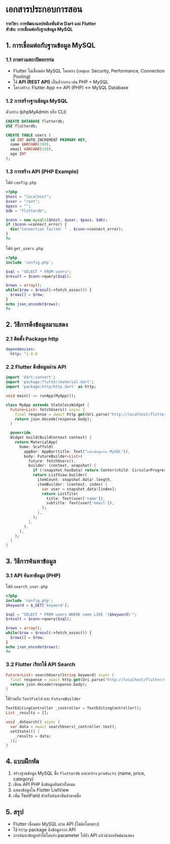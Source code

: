 # เอกสารประกอบการสอน

**รายวิชา: การพัฒนาแอปพลิเคชันด้วย Dart และ Flutter**  
**หัวข้อ: การเชื่อมต่อกับฐานข้อมูล MySQL**

## 1. การเชื่อมต่อกับฐานข้อมูล MySQL

### 1.1 ภาพรวมสถาปัตยกรรม

* Flutter ไม่เชื่อมต่อ MySQL โดยตรง (เหตุผล: Security, Performance, Connection Pooling)
* ใช้ **API (REST API)** เป็นตัวกลาง เช่น PHP + MySQL
* โครงสร้าง: Flutter App ↔ API (PHP) ↔ MySQL Database

### 1.2 การสร้างฐานข้อมูล MySQL

ตัวอย่าง (phpMyAdmin หรือ CLI)

```sql
CREATE DATABASE flutterdb;
USE flutterdb;

CREATE TABLE users (
  id INT AUTO_INCREMENT PRIMARY KEY,
  name VARCHAR(100),
  email VARCHAR(100),
  age INT
);
```

### 1.3 การสร้าง API (PHP Example)

ไฟล์ `config.php`

```php
<?php
$host = "localhost";
$user = "root";
$pass = "";
$db = "flutterdb";

$conn = new mysqli($host, $user, $pass, $db);
if ($conn->connect_error) {
  die("Connection failed: " . $conn->connect_error);
}
?>
```

ไฟล์ `get_users.php`

```php
<?php
include 'config.php';

$sql = "SELECT * FROM users";
$result = $conn->query($sql);

$rows = array();
while($row = $result->fetch_assoc()) {
  $rows[] = $row;
}
echo json_encode($rows);
?>
```

## 2. วิธีการดึงข้อมูลมาแสดง

### 2.1 ติดตั้ง Package http

```yaml
dependencies:
  http: ^1.0.0
```

### 2.2 Flutter ดึงข้อมูลผ่าน API

```dart
import 'dart:convert';
import 'package:flutter/material.dart';
import 'package:http/http.dart' as http;

void main() => runApp(MyApp());

class MyApp extends StatelessWidget {
  Future<List> fetchUsers() async {
    final response = await http.get(Uri.parse("http://localhost/flutter/get_users.php"));
    return json.decode(response.body);
  }

  @override
  Widget build(BuildContext context) {
    return MaterialApp(
      home: Scaffold(
        appBar: AppBar(title: Text("แสดงข้อมูลจาก MySQL")),
        body: FutureBuilder<List>(
          future: fetchUsers(),
          builder: (context, snapshot) {
            if (!snapshot.hasData) return Center(child: CircularProgressIndicator());
            return ListView.builder(
              itemCount: snapshot.data!.length,
              itemBuilder: (context, index) {
                var user = snapshot.data![index];
                return ListTile(
                  title: Text(user['name']),
                  subtitle: Text(user['email']),
                );
              },
            );
          },
        ),
      ),
    );
  }
}
```

## 3. วิธีการค้นหาข้อมูล

### 3.1 API ค้นหาข้อมูล (PHP)

ไฟล์ `search_user.php`

```php
<?php
include 'config.php';
$keyword = $_GET['keyword'];

$sql = "SELECT * FROM users WHERE name LIKE '%$keyword%'";
$result = $conn->query($sql);

$rows = array();
while($row = $result->fetch_assoc()) {
  $rows[] = $row;
}
echo json_encode($rows);
?>
```

### 3.2 Flutter เรียกใช้ API Search

```dart
Future<List> searchUsers(String keyword) async {
  final response = await http.get(Uri.parse("http://localhost/flutter/search_user.php?keyword=$keyword"));
  return json.decode(response.body);
}
```

ใช้ร่วมกับ `TextField` และ `FutureBuilder`

```dart
TextEditingController _controller = TextEditingController();
List _results = [];

void _doSearch() async {
  var data = await searchUsers(_controller.text);
  setState(() {
    _results = data;
  });
}
```

## 4. แบบฝึกหัด

1. สร้างฐานข้อมูล MySQL ชื่อ `flutterdb` และตาราง `products` (name, price, category)
2. เขียน API PHP ดึงข้อมูลสินค้าทั้งหมด
3. แสดงข้อมูลใน Flutter ListView
4. เพิ่ม TextField สำหรับค้นหาสินค้าตามชื่อ

## 5. สรุป

* Flutter เชื่อมต่อ MySQL ผ่าน API (ไม่ต่อโดยตรง)
* ใช้ `http` package ดึงข้อมูลจาก API
* การค้นหาข้อมูลทำได้โดยส่ง parameter ไปยัง API แล้วนำผลลัพธ์มาแสดง